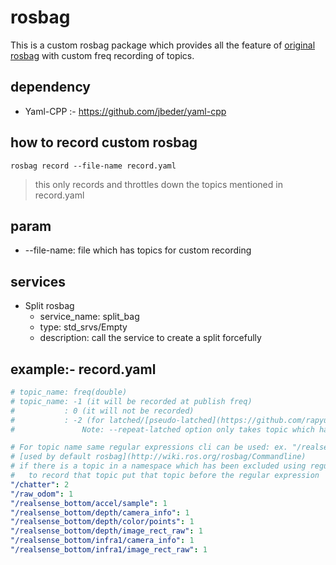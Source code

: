 # rosbag
This is a custom rosbag package which provides all the feature of [original rosbag](http://wiki.ros.org/rosbag/Commandline) with custom freq recording of topics.

## dependency
* Yaml-CPP :- https://github.com/jbeder/yaml-cpp

## how to record custom rosbag
```shell
rosbag record --file-name record.yaml
```
> this only records and throttles down the topics mentioned in record.yaml
## param 
* --file-name: file which has topics for custom recording

## services
* Split rosbag
    * service_name: split_bag
    * type: std_srvs/Empty
    * description: call the service to create a split forcefully


## example:- record.yaml
```yaml
# topic_name: freq(double)
# topic_name: -1 (it will be recorded at publish freq)
#           : 0 (it will not be recorded)
#           : -2 (for latched/[pseudo-latched](https://github.com/rapyuta-robotics/ros_comm/pull/10#issue-463244616) topics, to keep them in every bag split)
#               Note: --repeat-latched option only takes topic which has topic info latch=true it does not take pseudo-latched topics (described in above link)

# For topic name same regular expressions cli can be used: ex. "/realsense(.*)" : 0
# [used by default rosbag](http://wiki.ros.org/rosbag/Commandline)
# if there is a topic in a namespace which has been excluded using regular expressions: 
#   to record that topic put that topic before the regular expression
"/chatter": 2
"/raw_odom": 1
"/realsense_bottom/accel/sample": 1
"/realsense_bottom/depth/camera_info": 1
"/realsense_bottom/depth/color/points": 1
"/realsense_bottom/depth/image_rect_raw": 1
"/realsense_bottom/infra1/camera_info": 1
"/realsense_bottom/infra1/image_rect_raw": 1
```
